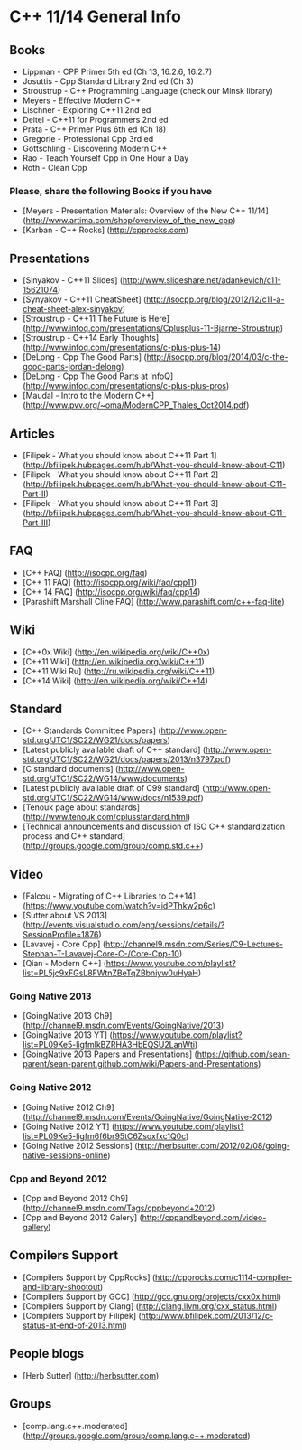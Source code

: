 # C++ 11/14 General Info

## Books

* Lippman - CPP Primer 5th ed (Ch 13, 16.2.6, 16.2.7)
* Josuttis - Cpp Standard Library 2nd ed (Ch 3)
* Stroustrup - C++ Programming Language (check our Minsk library)
* Meyers - Effective Modern C++
* Lischner - Exploring C++11 2nd ed
* Deitel - C++11 for Programmers 2nd ed 
* Prata - C++ Primer Plus 6th ed (Ch 18)
* Gregorie - Professional Cpp 3rd ed
* Gottschling - Discovering Modern C++
* Rao - Teach Yourself Cpp in One Hour a Day
* Roth - Clean Cpp

### Please, share the following Books if you have

* [Meyers - Presentation Materials: Overview of the New C++ 11/14] (http://www.artima.com/shop/overview_of_the_new_cpp)
* [Karban - C++ Rocks] (http://cpprocks.com)

## Presentations

* [Sinyakov - C++11 Slides] (http://www.slideshare.net/adankevich/c11-15621074)
* [Synyakov - C++11 CheatSheet] (http://isocpp.org/blog/2012/12/c11-a-cheat-sheet-alex-sinyakov)
* [Stroustrup - C++11 The Future is Here] (http://www.infoq.com/presentations/Cplusplus-11-Bjarne-Stroustrup)
* [Stroustrup - C++14 Early Thoughts] (http://www.infoq.com/presentations/c-plus-plus-14)
* [DeLong - Cpp The Good Parts] (http://isocpp.org/blog/2014/03/c-the-good-parts-jordan-delong)
* [DeLong - Cpp The Good Parts at InfoQ] (http://www.infoq.com/presentations/c-plus-plus-pros)
* [Maudal - Intro to the Modern C++] (http://www.pvv.org/~oma/ModernCPP_Thales_Oct2014.pdf)

## Articles

* [Filipek - What you should know about C++11 Part 1] (http://bfilipek.hubpages.com/hub/What-you-should-know-about-C11)
* [Filipek - What you should know about C++11 Part 2] (http://bfilipek.hubpages.com/hub/What-you-should-know-about-C11-Part-II)
* [Filipek - What you should know about C++11 Part 3] (http://bfilipek.hubpages.com/hub/What-you-should-know-about-C11-Part-III)

## FAQ

* [C++ FAQ] (http://isocpp.org/faq)
* [C++ 11 FAQ] (http://isocpp.org/wiki/faq/cpp11)
* [C++ 14 FAQ] (http://isocpp.org/wiki/faq/cpp14)
* [Parashift Marshall Cline FAQ] (http://www.parashift.com/c++-faq-lite)

## Wiki
* [C++0x Wiki] (http://en.wikipedia.org/wiki/C++0x)
* [C++11 Wiki] (http://en.wikipedia.org/wiki/C++11)
* [C++11 Wiki Ru] (http://ru.wikipedia.org/wiki/C++11)
* [C++14 Wiki] (http://en.wikipedia.org/wiki/C++14)

## Standard
* [C++ Standards Committee Papers] (http://www.open-std.org/JTC1/SC22/WG21/docs/papers)
* [Latest publicly available draft of C++ standard] (http://www.open-std.org/JTC1/SC22/WG21/docs/papers/2013/n3797.pdf)
* [C standard documents] (http://www.open-std.org/JTC1/SC22/WG14/www/documents)
* [Latest publicly available draft of C99 standard] (http://www.open-std.org/JTC1/SC22/WG14/www/docs/n1539.pdf)
* [Tenouk page about standards] (http://www.tenouk.com/cplusstandard.html)
* [Technical announcements and discussion of ISO C++ standardization process and C++ standard] (http://groups.google.com/group/comp.std.c++)


## Video

* [Falcou - Migrating of C++ Libraries to C++14] (https://www.youtube.com/watch?v=idPThkw2p6c)
* [Sutter about VS 2013] (http://events.visualstudio.com/eng/sessions/details/?SessionProfile=1876)
* [Lavavej - Core Cpp] (http://channel9.msdn.com/Series/C9-Lectures-Stephan-T-Lavavej-Core-C-/Core-Cpp-10)
* [Qian - Modern C++] (https://www.youtube.com/playlist?list=PL5jc9xFGsL8FWtnZBeTqZBbniyw0uHyaH)

### Going Native 2013
* [GoingNative 2013 Ch9] (http://channel9.msdn.com/Events/GoingNative/2013)
* [GoingNative 2013 YT] (https://www.youtube.com/playlist?list=PL09Ke5-ligfmlkBZRHA3HbEQSU2LanWti)
* [GoingNative 2013 Papers and Presentations]  (https://github.com/sean-parent/sean-parent.github.com/wiki/Papers-and-Presentations)

### Going Native 2012
* [Going Native 2012 Ch9] (http://channel9.msdn.com/Events/GoingNative/GoingNative-2012)
* [Going Native 2012 YT] (https://www.youtube.com/playlist?list=PL09Ke5-ligfm6f6br95tC6Zsoxfxc1Q0c)
* [Going Native 2012 Sessions] (http://herbsutter.com/2012/02/08/going-native-sessions-online)

### Cpp and Beyond 2012
* [Cpp and Beyond 2012 Ch9] (http://channel9.msdn.com/Tags/cppbeyond+2012)
* [Cpp and Beyond 2012 Galery] (http://cppandbeyond.com/video-gallery)

## Compilers Support
* [Compilers Support by CppRocks] (http://cpprocks.com/c1114-compiler-and-library-shootout)
* [Compilers Support by GCC] (http://gcc.gnu.org/projects/cxx0x.html)
* [Compilers Support by Clang] (http://clang.llvm.org/cxx_status.html)
* [Compilers Support by Filipek] (http://www.bfilipek.com/2013/12/c-status-at-end-of-2013.html)

## People blogs
* [Herb Sutter] (http://herbsutter.com)

## Groups
* [comp.lang.c++.moderated] (http://groups.google.com/group/comp.lang.c++.moderated)


